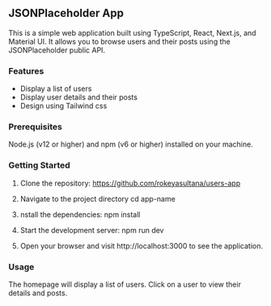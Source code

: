 

## JSONPlaceholder App

This is a simple web application built using TypeScript, React, Next.js, and Material UI. It allows you to browse users and their posts using the JSONPlaceholder public API.

### Features
* Display a list of users
* Display user details and their posts
* Design using Tailwind css

### Prerequisites
Node.js (v12 or higher) and npm (v6 or higher) installed on your machine.

### Getting Started
1. Clone the repository:
https://github.com/rokeyasultana/users-app 

2. Navigate to the project directory
cd app-name
 
3. nstall the dependencies:
npm install

4. Start the development server:
npm run dev

5. Open your browser and visit http://localhost:3000 to see the application.

### Usage
The homepage will display a list of users. Click on a user to view their details and posts.
